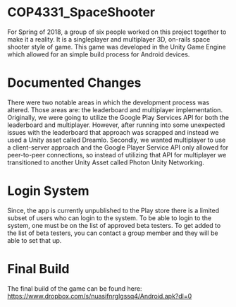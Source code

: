 # COP4331_SpaceShooter

For Spring of 2018, a group of six people worked on this project together to make it a reality. It is a singleplayer and multiplayer 3D, on-rails space shooter style of game. This game was developed in the Unity Game Engine which allowed for an simple build process for Android devices. 

# Documented Changes
There were two notable areas in which the development process was altered. Those areas are: the leaderboard and multiplayer implementation. Originally, we were going to utilize the Google Play Services API for both the leaderboard and multiplayer. However, after running into some unexpected issues with the leaderboard that approach was scrapped and instead we used a Unity asset called Dreamlo. Secondly, we wanted multiplayer to use a client-server approach and the Google Player Service API only allowed for peer-to-peer connections, so instead of utilizing that API for multiplayer we transitioned to another Unity Asset called Photon Unity Networking. 

# Login System
Since, the app is currently unpublished to the Play store there is a limited subset of users who can login to the system. To be able to login to the system, one must be on the list of approved beta testers. To get added to the list of beta testers, you can contact a group member and they will be able to set that up.

# Final Build
The final build of the game can be found here: https://www.dropbox.com/s/nuasifnrglgssq4/Android.apk?dl=0
